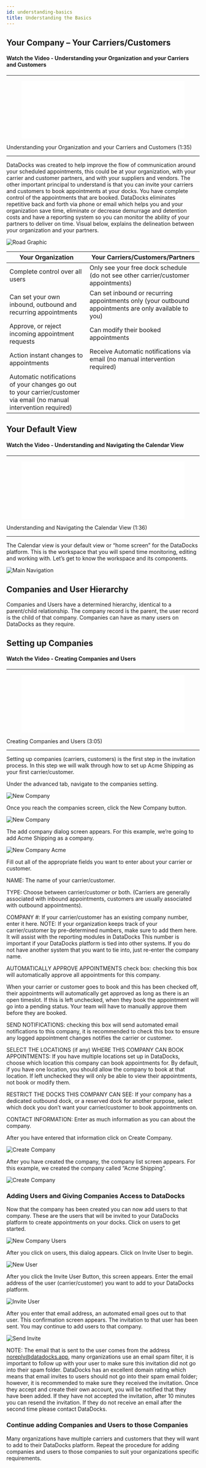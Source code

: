 ```yaml
---
id: understanding-basics
title: Understanding the Basics
---
```


## Your Company – Your Carriers/Customers

#### Watch the Video - Understanding your Organization and your Carriers and Customers

***
<figure class="video-container">
  <iframe src="//www.youtube.com/embed/OPoz2wQwYcA" frameborder="0" allowfullscreen width="100%"></iframe>
</figure>

Understanding your Organization and your Carriers and Customers (1:35)
***

DataDocks was created to help improve the flow of communication around your scheduled appointments, this could be at your organization, with your carrier and customer partners, and with your suppliers and vendors. The other important principal to understand is that you can invite your carriers and customers to book appointments at your docks. You have complete control of the appointments that are booked. DataDocks eliminates repetitive back and forth via phone or email which helps you and your organization save time, eliminate or decrease demurrage and detention costs and have a reporting system so you can monitor the ability of your partners to deliver on time. Visual below, explains the delineation between your organization and your partners. 

![Road Graphic](/img/docs/getting-started/road-graphic.png)

| Your Organization                                                                                                   | Your Carriers/Customers/Partners                                                                      |
|---------------------------------------------------------------------------------------------------------------------|-------------------------------------------------------------------------------------------------------|
| Complete control over all users                                                                                     | Only see your free dock schedule (do not see other carrier/customer appointments)                     |
| Can set your own inbound, outbound and recurring appointments                                                       | Can set inbound or recurring appointments only (your outbound appointments are only available to you) |
| Approve, or reject incoming appointment requests                                                                    | Can modify their booked appointments                                                                  |
| Action instant changes to appointments                                                                              | Receive Automatic notifications via email (no manual intervention required)                           |
| Automatic notifications of your changes go out to your carrier/customer via email (no manual intervention required) |                                                                                                       |

## Your Default View

#### Watch the Video - Understanding and Navigating the Calendar View

***
<figure class="video-container">
  <iframe src="//www.youtube.com/embed/f0UKzPj-8jg" frameborder="0" allowfullscreen width="100%"></iframe>
</figure>

Understanding and Navigating the Calendar View (1:36)
***

The Calendar view is your default view or “home screen” for the DataDocks platform. This is the workspace that you will spend time monitoring, editing and working with. Let’s get to know the workspace and its components.

![Main Navigation](/img/docs/getting-started/main-navigation.jpg)

## Companies and User Hierarchy

Companies and Users have a determined hierarchy, identical to a parent/child relationship. The company record is the parent, the user record is the child of that company. Companies can have as many users on DataDocks as they require.  


## Setting up Companies

#### Watch the Video - Creating Companies and Users

***
<figure class="video-container">
  <iframe src="//www.youtube.com/embed/lalpd-Anba4" frameborder="0" allowfullscreen width="100%"></iframe>
</figure>

Creating Companies and Users (3:05)
***

Setting up companies (carriers, customers) is the first step in the invitation process. In this step we will walk through how to set up Acme Shipping as your first carrier/customer. 

Under the advanced tab, navigate to the companies setting. 

![New Company](/img/docs/getting-started/new-company1.jpg)

Once you reach the companies screen, click the New Company button. 

![New Company](/img/docs/getting-started/new-company2.jpg)

The add company dialog screen appears. For this example, we’re going to add Acme Shipping as a company.

![New Company Acme](/img/docs/getting-started/newcompany3-acme.jpg)

Fill out all of the appropriate fields you want to enter about your carrier or customer. 

NAME: The name of your carrier/customer.

TYPE: Choose between carrier/customer or both. (Carriers are generally associated with inbound appointments, customers are usually associated with outbound appointments).

COMPANY #: If your carrier/customer has an existing company number, enter it here. NOTE: If your organization keeps track of your carrier/customer by pre-determined numbers, make sure to add them here. It will assist with the reporting modules in DataDocks This number is important if your DataDocks platform is tied into other systems. If you do not have another system that you want to tie into, just re-enter the company name.     

AUTOMATICALLY APPROVE APPOINTMENTS check box: checking this box will automatically approve all appointments for this company. 
          
When your carrier or customer goes to book and this has been checked off, their appointments will automatically get approved as long as there is an open timeslot. If this is left unchecked, when they book the appointment will go into a pending status. Your team will have to manually approve them before they are booked.

SEND NOTIFICATIONS: checking this box will send automated email notifications to this company, it is recommended to check this box to ensure any logged appointment changes notifies the carrier or customer. 

SELECT THE LOCATIONS (if any) WHERE THIS COMPANY CAN BOOK APPOINTMENTS:
If you have multiple locations set up in DataDocks, choose which location this company can book appointments for. By default, if you have one location, you should allow the company to book at that location. If left unchecked they will only be able to view their appointments, not book or modify them.

RESTRICT THE DOCKS THIS COMPANY CAN SEE: If your company has a dedicated outbound dock, or a reserved dock for another purpose, select which dock you don’t want your carrier/customer to book appointments on. 

CONTACT INFORMATION: Enter as much information as you can about the company. 

After you have entered that information click on Create Company.

![Create Company](/img/docs/getting-started/create-comp-button.jpg)

After you have created the company, the company list screen appears. For this example, we created the company called “Acme Shipping”.

![Create Company](/img/docs/getting-started/newcompany-create.jpg)

### Adding Users and Giving Companies Access to DataDocks

Now that the company has been created you can now add users to that company. These are the users that will be invited to your DataDocks platform to create appointments on your docks. Click on users to get started. 

![New Company Users](/img/docs/getting-started/new-company-users.jpg)

After you click on users, this dialog appears. Click on Invite User to begin.

![New User](/img/docs/getting-started/new-company-users2.jpg)

After you click the Invite User Button, this screen appears. Enter the email address of the user (carrier/customer) you want to add to your DataDocks platform. 

![Invite User](/img/docs/getting-started/invite-user-email.jpg)

After you enter that email address, an automated email goes out to that user. This confirmation screen appears. The invitation to that user has been sent.  You may continue to add users to that company. 

![Send Invite](/img/docs/getting-started/invite-user-sent.jpg)

NOTE: The email that is sent to the user comes from the address noreply@datadocks.app, many organizations use an email spam filter, it is important to follow up with your user to make sure this invitation did not go into their spam folder. DataDocks has an excellent domain rating which means that email invites to users should not go into their spam email folder; however, it is recommended to make sure they received the invitation. Once they accept and create their own account, you will be notified that they have been added.  If they have not accepted the invitation, after 10 minutes you can resend the invitation. If they do not receive an email after the second time please contact DataDocks.

### Continue adding Companies and Users to those Companies

Many organizations have multiple carriers and customers that they will want to add to their DataDocks platform. Repeat the procedure for adding companies and users to those companies to suit your organizations specific requirements. 
